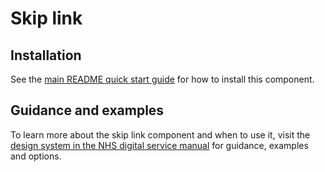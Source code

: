 # Skip link

## Installation

See the [main README quick start guide](https://github.com/nhsuk/nhsuk-frontend#quick-start) for how to install this component.

## Guidance and examples

To learn more about the skip link component and when to use it, visit the [design system in the NHS digital service manual](https://service-manual.nhs.uk/design-system/components/skip-link) for guidance, examples and options.
